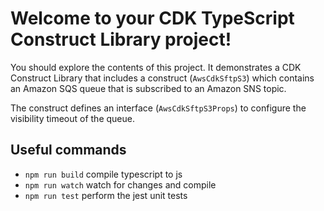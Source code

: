 # Welcome to your CDK TypeScript Construct Library project!

You should explore the contents of this project. It demonstrates a CDK Construct Library that includes a construct (`AwsCdkSftpS3`)
which contains an Amazon SQS queue that is subscribed to an Amazon SNS topic.

The construct defines an interface (`AwsCdkSftpS3Props`) to configure the visibility timeout of the queue.

## Useful commands

 * `npm run build`   compile typescript to js
 * `npm run watch`   watch for changes and compile
 * `npm run test`    perform the jest unit tests